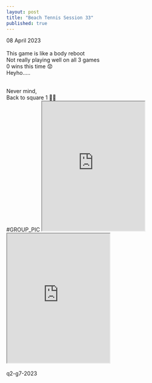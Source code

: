 ```yaml
---
layout: post
title: "Beach Tennis Session 33"
published: true
---
```

08 April 2023
<br>
<br>
This game is like a body reboot
<br>
Not really playing well on all 3 games
<br>
0 wins this time 😟
<br>
Heyho.....
<!--more-->
<br>
Never mind,
<br>
Back to square 1 💪🏻
<br>
#GROUP_PIC
<iframe src="https://drive.google.com/file/d/1WE2D9YhPsv6CVjzniS8TS5YwXZu1PSwI/preview" width="270" height="340" allow="autoplay"></iframe>
<iframe src="https://drive.google.com/file/d/1uyOdT6cmbiepMC16iFbjNzrRUrpddwop/preview" width="270" height="340" allow="autoplay"></iframe>
<br>
<br>
q2-g7-2023
